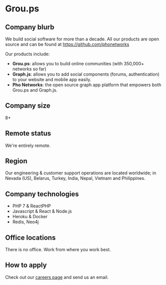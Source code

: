 # Grou.ps

## Company blurb

We build social software for more than a decade. All our products are open source and can be found at https://github.com/phonetworks

Our products include:

* **Grou.ps**: allows you to build online communities (with 350,000+ networks so far)
* **Graph.js**: allows you to add social components (forums, authentication) to your website and mobile app easily.
* **Pho Networks**: the open source graph app platform that empowers both Grou.ps and Graph.js.

## Company size

8+

## Remote status

We're entirely remote.

## Region

Our engineering & customer support operations are located worldwide; in Nevada (US), Belarus, Turkey, India, Nepal, Vietnam and Philippines. 

## Company technologies

* PHP 7 & ReactPHP
* Javascript & React & Node.js
* Heroku & Docker
* Redis, Neo4j

## Office locations

There is no office. Work from where you work best.

## How to apply

Check out our [careers page](https://build.gr.ps/careers/) and send us an email.
